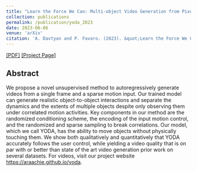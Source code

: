 ```yaml
---
title: "Learn the Force We Can: Multi-object Video Generation from Pixel-Level Interactions"
collection: publications
permalink: /publication/yoda_2023
date: 2023-06-06
venue: 'arXiv'
citation: 'A. Davtyan and P. Favaro. (2023). &quot;Learn the Force We Can: Multi-object Video Generation from Pixel-Level Interactions.&quot; <i>arXiv preprint</i>.'
---
```


[[PDF]](https://arxiv.org/pdf/2306.03988.pdf) [[Project Page]](https://araachie.github.io/yoda/)

## Abstract

We propose a novel unsupervised method to autoregressively generate videos from a single frame and a sparse motion input. Our trained model can generate realistic object-to-object interactions and separate the dynamics and the extents of multiple objects despite only observing them under correlated motion activities. Key components in our method are the randomized conditioning scheme, the encoding of the input motion control, and the randomized and sparse sampling to break correlations. Our model, which we call YODA, has the ability to move objects without physically touching them. We show both qualitatively and quantitatively that YODA accurately follows the user control, while yielding a video quality that is on par with or better than state of the art video generation prior work on several datasets. For videos, visit our project website https://araachie.github.io/yoda.
